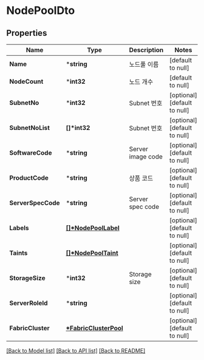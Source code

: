 # NodePoolDto

## Properties
Name | Type | Description | Notes
------------ | ------------- | ------------- | -------------
**Name** | ***string** | 노드풀 이름 | [default to null]
**NodeCount** | ***int32** | 노드 개수 | [default to null]
**SubnetNo** | ***int32** | Subnet 번호 | [optional] [default to null]
**SubnetNoList** | **[]\*int32** | Subnet 번호 | [optional] [default to null]
**SoftwareCode** | ***string** | Server image code | [optional] [default to null]
**ProductCode** | ***string** | 상품 코드 | [optional] [default to null]
**ServerSpecCode** | ***string** | Server spec code | [optional] [default to null]
**Labels** | **[[]\*NodePoolLabel](NodePoolLabel.md)** |  | [optional] [default to null]
**Taints** | **[[]\*NodePoolTaint](NodePoolTaint.md)** |  | [optional] [default to null]
**StorageSize** | ***int32** | Storage size | [optional] [default to null]
**ServerRoleId** | ***string** |  | [optional] [default to null]
**FabricCluster** | **[*FabricClusterPool](FabricClusterPool.md)** |  | [optional] [default to null]

[[Back to Model list]](../README.md#documentation-for-models) [[Back to API list]](../README.md#documentation-for-api-endpoints) [[Back to README]](../README.md)


